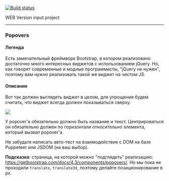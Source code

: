 [![Build status](https://ci.appveyor.com/api/projects/status/jo4lj04j962wkv6y?svg=true)](https://ci.appveyor.com/project/Garfy2/ahj-popovers)

WEB Version input project

---

### Popovers

#### Легенда

Есть замечательный фреймворк Bootstrap, в котором реализовано достаточно много интересных виджетов с использованием jQuery. Но, как говорят современные и модные программисты, "jQuery не нужен", поэтому вам нужно реализовать такой же виджет на чистом JS.

#### Описание

Вот так должен выглядеть виджет в целом, для упрощения будем считать, что виджет всегда должен показываться сверху.

![](./pic/Popovers.png)

У popover'а обязательно должно быть название и текст. Центрироваться он обязательно должен по горизонтали относительно элемента, который вызвал popover'а.

Не забудьте написать авто-тест на взаимодействие с DOM на базе Puppeteer или JSDOM (на ваш выбор).

**Подсказка**: страница, на которой можно "подглядеть" реализацию: https://getbootstrap.com/docs/4.3/components/popovers/. Но мы пока не проходили `translate`, `translate3d`, поэтому делайте позиционирование в px.